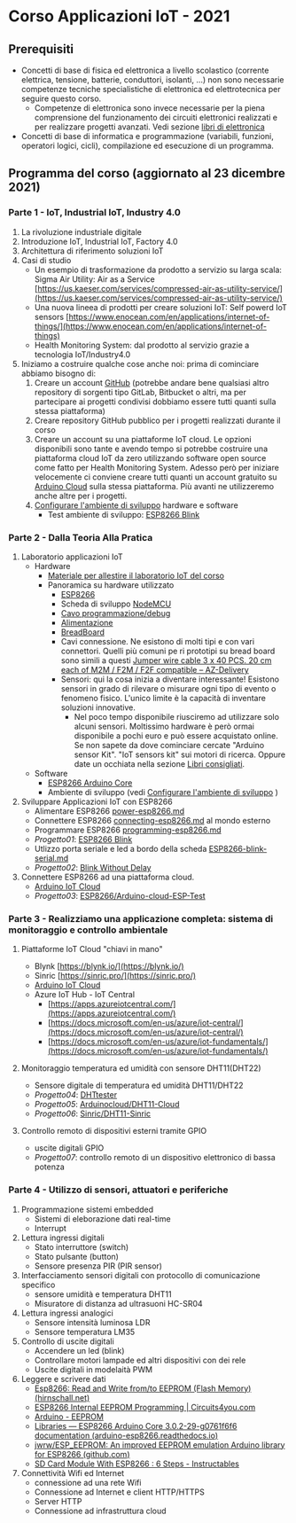 # Corso Applicazioni IoT - 2021

## Prerequisiti

- Concetti di base di fisica ed elettronica a livello scolastico (corrente elettrica, tensione, batterie, conduttori, isolanti, ...) non sono necessarie competenze tecniche specialistiche di elettronica ed elettrotecnica per seguire questo corso.
  - Competenze di elettronica sono invece necessarie per la piena comprensione del funzionamento dei circuiti elettronici realizzati e per realizzare progetti avanzati.  Vedi sezione [libri di elettronica](books.md)
- Concetti di base di informatica e  programmazione (variabili, funzioni, operatori logici, cicli), compilazione ed esecuzione di un programma.

## Programma del corso (aggiornato al 23 dicembre 2021)

### Parte 1 - IoT, Industrial IoT, Industry 4.0

1. La rivoluzione industriale digitale
2. Introduzione IoT, Industrial IoT, Factory 4.0
3. Architettura di riferimento soluzioni IoT
4. Casi di studio
   - Un esempio di trasformazione da prodotto a servizio su larga scala: Sigma Air Utility: Air as a Service [https://us.kaeser.com/services/compressed-air-as-utility-service/](https://us.kaeser.com/services/compressed-air-as-utility-service/)
   - Una nuova lineea di prodotti per creare soluzioni IoT: Self powerd IoT sensors [https://www.enocean.com/en/applications/internet-of-things/](https://www.enocean.com/en/applications/internet-of-things)
   - Health Monitoring System: dal prodotto al servizio grazie a tecnologia IoT/Industry4.0
5. Iniziamo a costruire qualche cose anche noi: prima di cominciare abbiamo bisogno di:
   1. Creare un account [GitHub](https://github.com/) (potrebbe andare bene qualsiasi altro repository di sorgenti tipo GitLab, Bitbucket o altri, ma per partecipare ai progetti condivisi dobbiamo essere tutti quanti sulla stessa piattaforma)
   2. Creare repository GitHub pubblico per i progetti realizzati durante il corso
   3. Creare un account su una piattaforme IoT cloud. Le opzioni disponibili sono tante e avendo tempo si potrebbe costruire una piattaforma cloud IoT da zero utilizzando software open source come fatto per Health Monitoring System. Adesso però per iniziare velocemente ci conviene creare tutti quanti un account gratuito su [Arduino Cloud](https://store.arduino.cc/pages/iotcloud) sulla stessa piattaforma. Più avanti ne utilizzeremo anche altre per i progetti.
   4. [Configurare l'ambiente di sviluppo](setup.md) hardware e software
      - Test ambiente di sviluppo: [ESP8266 Blink]([/Users/emanuelebuchicchio/CorsoApplicazioni_IoT/ESP8266/Blink](https://github.com/emanbuc/CorsoApplicazioni_IoT/tree/main/ESP8266/Blink))

### Parte 2 - Dalla Teoria Alla Pratica

1. Laboratorio applicazioni IoT
   - Hardware
     - [Materiale per allestire il laboratorio IoT del corso](lab-bill-of-materials.md)
     - Panoramica su hardware utilizzato
       - [ESP8266](esp8266.md)
       - Scheda di sviluppo [NodeMCU](nodemcu.md)
       - [Cavo programmazione/debug](usb-cable.md)
       - [Alimentazione](power-esp8266.md)
       - [BreadBoard](bread-board.md)
       - Cavi connessione. Ne esistono di molti tipi e con vari connettori. Quelli più comuni pe ri prototipi su bread board sono simili a questi  [Jumper wire cable 3 x 40 PCS. 20 cm each of M2M / F2M / F2F compatible – AZ-Delivery](https://www.az-delivery.com/en/collections/more-products-2/products/3er-set-40-stk-jumper-wire-m2m-f2m-f2f?variant=6107532034075)
       - Sensori: qui la cosa inizia a diventare interessante! Esistono sensori in grado di  rilevare o misurare ogni tipo di evento o fenomeno fisico.  L'unico limite è la capacità di inventare soluzioni innovative.
         - Nel poco tempo disponibile riusciremo ad utilizzare solo alcuni sensori. Moltissimo hardware è però ormai disponibile a pochi euro e può essere acquistato online.  Se non sapete da dove cominciare cercate "Arduino sensor Kit". "IoT sensors kit" sui motori di ricerca. Oppure date un occhiata nella sezione [Libri consigliati](books.md).
   - Software
     - [ESP8266 Arduino Core](esp8266-arduinocore.md)
     - Ambiente di sviluppo (vedi [Configurare l'ambiente di sviluppo](setup.md) )
2. Sviluppare Applicazioni IoT con ESP8266
   - Alimentare ESP8266 [power-esp8266.md](power-esp8266.md)
   - Connettere ESP8266 [connecting-esp8266.md](connecting-esp8266.md) al mondo esterno
   - Programmare ESP8266 [programming-esp8266.md](programming-esp8266.md)
   - *Progetto01*: [ESP8266 Blink]([/Users/emanuelebuchicchio/CorsoApplicazioni_IoT/ESP8266/Blink](https://github.com/emanbuc/CorsoApplicazioni_IoT/tree/main/ESP8266/Blink))
   - Utlizzo porta seriale e led a bordo della scheda [ESP8266-blink-serial.md](ESP8266-blink-serial.md)
   - *Progetto02*: [Blink Without Delay](https://github.com/emanbuc/CorsoApplicazioni_IoT/tree/main/ESP8266/Blink-without-delay)
3. Connettere ESP8266 ad una piattaforma cloud.
   - [Arduino IoT Cloud](esp8266-arduino-cloud.md)
   - *Progetto03*: [ESP8266/Arduino-cloud-ESP-Test](https://github.com/emanbuc/CorsoApplicazioni_IoT/tree/main/ESP8266/Arduino-cloud-ESP-Test)

### Parte 3 - Realizziamo una applicazione completa: sistema di monitoraggio e controllo ambientale

1. Piattaforme IoT Cloud "chiavi in mano"
    - Blynk [https://blynk.io/](https://blynk.io/)
    - Sinric [https://sinric.pro/](https://sinric.pro/)
    - [Arduino IoT Cloud](esp8266-arduino-cloud.md)
    - Azure IoT Hub - IoT Central
      - [https://apps.azureiotcentral.com/](https://apps.azureiotcentral.com/)
      - [https://docs.microsoft.com/en-us/azure/iot-central/](https://docs.microsoft.com/en-us/azure/iot-central/)
      - [https://docs.microsoft.com/en-us/azure/iot-fundamentals/](https://docs.microsoft.com/en-us/azure/iot-fundamentals/)
  
2. Monitoraggio temperatura ed umidità con sensore DHT11(DHT22)
   - Sensore digitale di temperatura ed umidità DHT11/DHT22
   - *Progetto04*: [DHTtester](https://github.com/emanbuc/CorsoApplicazioni_IoT/tree/main/ESP8266/DHT11-DHT22_sensor/DHTtester)
   - *Progetto05*: [Arduinocloud/DHT11-Cloud](https://github.com/emanbuc/CorsoApplicazioni_IoT/tree/main/ESP8266/DHT11-DHT22_sensor/Arduinocloud/DHT11-Cloud)
   - *Progetto06*: [Sinric/DHT11-Sinric](https://github.com/emanbuc/CorsoApplicazioni_IoT/tree/main/ESP8266/DHT11-DHT22_sensor/Sinric/DHT11-Sinric)

3. Controllo remoto di dispositivi esterni tramite GPIO
   - uscite digitali GPIO
   - *Progetto07*: controllo remoto di un dispositivo elettronico di bassa potenza

### Parte 4 - Utilizzo di sensori, attuatori e periferiche

1. Programmazione sistemi embedded
   - Sistemi di eleborazione dati real-time
   - Interrupt
2. Lettura ingressi digitali
    - Stato interruttore (switch)
    - Stato pulsante (button)
    - Sensore presenza PIR (PIR sensor)
3. Interfacciamento sensori digitali con protocollo di comunicazione specifico
    - sensore umidità e temperatura DHT11
    - Misuratore di distanza ad ultrasuoni HC-SR04
4. Lettura ingressi analogici
    - Sensore intensità luminosa LDR
    - Sensore temperatura LM35
5. Controllo di uscite digitali
    - Accendere un led (blink)
    - Controllare motori lampade ed altri dispositivi con dei rele
    - Uscite digitali in modelaità PWM
6. Leggere e scrivere dati
    - [Esp8266: Read and Write from/to EEPROM (Flash Memory) (hirnschall.net)](https://blog.hirnschall.net/esp8266-eeprom/)
    - [ESP8266 Internal EEPROM Programming | Circuits4you.com](https://circuits4you.com/2016/12/16/esp8266-internal-eeprom-arduino/)
    - [Arduino - EEPROM](https://www.arduino.cc/en/Reference/EEPROM)
    - [Libraries — ESP8266 Arduino Core 3.0.2-29-g0761f6f6 documentation (arduino-esp8266.readthedocs.io)](https://arduino-esp8266.readthedocs.io/en/latest/libraries.html#eeprom)
    - [jwrw/ESP_EEPROM: An improved EEPROM emulation Arduino library for ESP8266 (github.com)](https://github.com/jwrw/ESP_EEPROM)
    - [SD Card Module With ESP8266 : 6 Steps - Instructables](https://www.instructables.com/SD-Card-Module-With-ESP8266/)
7. Connettività Wifi ed Internet
    - connessione ad una rete Wifi
    - Connessione ad Internet e client HTTP/HTTPS
    - Server HTTP
    - Connessione ad infrastruttura cloud
  